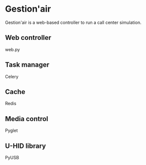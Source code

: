 # Gestion'air

Gestion'air is a web-based controller to run a call center simulation.

## Web controller

web.py

## Task manager

Celery

## Cache

Redis

## Media control

Pyglet

## U-HID library

PyUSB